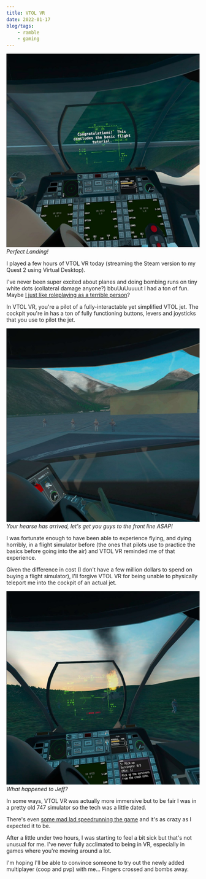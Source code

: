 ```yaml
---
title: VTOL VR
date: 2022-01-17
blog/tags:
    - ramble
    - gaming
---
```


![](./1.jpg)
_Perfect Landing!_

I played a few hours of VTOL VR today (streaming the Steam version to my Quest 2 using Virtual Desktop).

I've never been super excited about planes and doing bombing runs on tiny white dots (collateral damage anyone?) bbuUuUuuuut I had a ton of fun. Maybe [I just like roleplaying as a terrible person](/reviews/2017-09-25/)?

In VTOL VR, you're a pilot of a fully-interactable yet simplified VTOL jet. The cockpit you're in has a ton of fully functioning buttons, levers and joysticks that you use to pilot the jet.

![](./2.jpg)
_Your hearse has arrived, let's get you guys to the front line ASAP!_

I was fortunate enough to have been able to experience flying, and dying horribly, in a flight simulator before (the ones that pilots use to practice the basics before going into the air) and VTOL VR reminded me of that experience.

Given the difference in cost (I don't have a few million dollars to spend on buying a flight simulator), I'll forgive VTOL VR for being unable to physically teleport me into the cockpit of an actual jet.

![](./3.jpg)
_What happened to Jeff?_

In some ways, VTOL VR was actually more immersive but to be fair I was in a pretty old 747 simulator so the tech was a little dated.

There's even [some mad lad speedrunning the game](https://www.speedrun.com/vtol_vr/levels) and it's as crazy as I expected it to be.

After a little under two hours, I was starting to feel a bit sick but that's not unusual for me. I've never fully acclimated to being in VR, especially in games where you're moving around a lot.

I'm hoping I'll be able to convince someone to try out the newly added multiplayer (coop and pvp) with me... Fingers crossed and bombs away.
